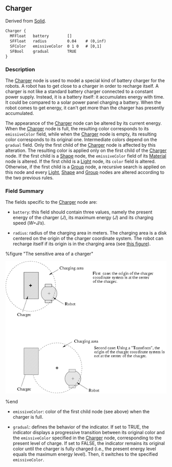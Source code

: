 ## Charger

Derived from [Solid](solid.md).

```
Charger {
  MFFloat   battery        []
  SFFloat   radius         0.04    # (0,inf)
  SFColor   emissiveColor  0 1 0   # [0,1]
  SFBool    gradual        TRUE
}
```

### Description

The [Charger](#charger) node is used to model a special kind of battery charger
for the robots. A robot has to get close to a charger in order to recharge
itself. A charger is not like a standard battery charger connected to a constant
power supply. Instead, it is a battery itself: it accumulates energy with time.
It could be compared to a solar power panel charging a battery. When the robot
comes to get energy, it can't get more than the charger has presently
accumulated.

The appearance of the [Charger](#charger) node can be altered by its current
energy. When the [Charger](#charger) node is full, the resulting color
corresponds to its `emissiveColor` field, while when the [Charger](#charger)
node is empty, its resulting color corresponds to its original one. Intermediate
colors depend on the `gradual` field. Only the first child of the
[Charger](#charger) node is affected by this alteration. The resulting color is
applied only on the first child of the [Charger](#charger) node. If the first
child is a [Shape](shape.md) node, the `emissiveColor` field of its
[Material](material.md) node is altered. If the first child is a
[Light](light.md) node, its `color` field is altered. Otherwise, if the first
child is a [Group](group.md) node, a recursive search is applied on this node
and every [Light](light.md), [Shape](shape.md) and [Group](group.md) nodes are
altered according to the two previous rules.

### Field Summary

The fields specific to the [Charger](#charger) node are:

- `battery`: this field should contain three values, namely the present energy of
the charger (*J*), its maximum energy (*J*) and its charging speed (*W=J/s*).

- `radius`: radius of the charging area in meters. The charging area is a disk
centered on the origin of the charger coordinate system. The robot can recharge
itself if its origin is in the charging area (see [this
figure](#the-sensitive-area-of-a-charger)).

%figure "The sensitive area of a charger"

![charger.png](images/charger.png)

%end

- `emissiveColor`: color of the first child node (see above) when the charger is
full.

- `gradual`: defines the behavior of the indicator. If set to TRUE, the indicator
displays a progressive transition between its original color and the
`emissiveColor` specified in the [Charger](#charger) node, corresponding to the
present level of charge. If set to FALSE, the indicator remains its original
color until the charger is fully charged (i.e., the present energy level equals
the maximum energy level). Then, it switches to the specified `emissiveColor`.
